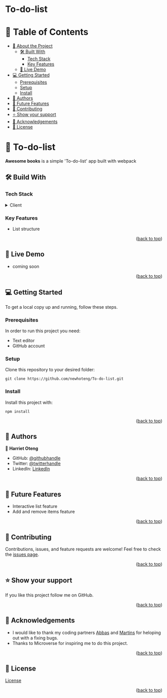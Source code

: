 # To-do-list
<!-- TABLE OF CONTENTS -->

# 📗 Table of Contents

- [📖 About the Project](https://github.com/newhoteng/To-do-list/blob/main/README.md#open_book-awesome-books)
  - [🛠️ Built With](https://github.com/newhoteng/To-do-list/blob/main/README.md#hammer_and_wrench-build-with)
    - [Tech Stack](#tech-stack)
    - [Key Features](#key-features)
  - [🚀 Live Demo](https://github.com/newhoteng/To-do-list/blob/main/README.md#rocket-live-demo)
- [💻 Getting Started](https://github.com/newhoteng/To-do-list/blob/main/README.md#computer-getting-started)
  - [Prerequisites](https://github.com/newhoteng/To-do-list/blob/main/README.md#prerequisites)
  - [Setup](https://github.com/newhoteng/To-do-list/blob/main/README.md#setup)
  - [Install](https://github.com/newhoteng/To-do-list/blob/main/README.md#install)
- [👥 Authors](https://github.com/newhoteng/To-do-list/blob/main/README.md#busts_in_silhouette-authors)
- [🔭 Future Features](https://github.com/newhoteng/To-do-list/blob/main/README.md#telescope-future-features)
- [🤝 Contributing](https://github.com/newhoteng/To-do-list/blob/main/README.md#handshake-contributing)
- [⭐ Show your support](https://github.com/newhoteng/To-do-list/blob/main/README.md#star-show-your-support)
- [🙏 Acknowledgements](https://github.com/newhoteng/To-do-list/blob/main/README.md#pray-acknowledgements)
- [📝 License](https://github.com/newhoteng/To-do-list/blob/main/README.md#memo-license)

#  :open_book: To-do-list
**Awesome books** is a simple 'To-do-list' app built with webpack

## :hammer_and_wrench: Build With
### Tech Stack
<details><summary>Client</summary>
<ul>
  <li><a href="https://html.com/">HTML</a></li>
  <li><a href="https://www.w3.org/TR/CSS/#css">CSS</a></li>
  <li><a href="https://www.javascript.com/">JavaScript</a></li>
</ul>
</details>

### Key Features
  - List structure

<p align="right">(<a href="https://github.com/newhoteng/To-do-list#readme">back to top</a>)</p>

## :rocket: Live Demo
- coming soon

<p align="right">(<a href="https://github.com/newhoteng/To-do-list#readme">back to top</a>)</p>

## :computer: Getting Started
To get a local copy up and running, follow these steps.<br>

### Prerequisites

In order to run this project you need:
- Text editor
- GitHub account<br>

### Setup

Clone this repository to your desired folder:<br>
```
git clone https://github.com/newhoteng/To-do-list.git
```

### Install

Install this project with:<br>
```
npm install
```


<p align="right">(<a href="https://github.com/newhoteng/To-do-list#readme">back to top</a>)</p>

## :busts_in_silhouette: Authors
:bust_in_silhouette: **Harriet Oteng**
- GitHub: [@githubhandle](https://github.com/newhoteng)
- Twitter: [@twitterhandle](https://twitter.com/HarrietOteng1)
- LinkedIn: [LinkedIn](https://www.linkedin.com/in/harriet-oteng-75554666/)

<p align="right">(<a href="https://github.com/newhoteng/To-do-list#readme">back to top</a>)</p>

## :telescope: Future Features
  - Interactive list feature
  - Add and remove items feature

<p align="right">(<a href="https://github.com/newhoteng/To-do-list#readme">back to top</a>)</p>

## :handshake: Contributing
Contributions, issues, and feature requests are welcome!
Feel free to check the [issues page](https://github.com/newhoteng/To-do-list/issues).

<p align="right">(<a href="https://github.com/newhoteng/To-do-list#readme">back to top</a>)</p>

## :star: Show your support
If you like this project follow me on GitHub.

<p align="right">(<a href="https://github.com/newhoteng/To-do-list#readme">back to top</a>)</p>

## :pray: Acknowledgements
- I would like to thank my coding partners [Abbas](https://github.com/AbbasSarwar) and [Martins](https://github.com/Abmart0803) for heloping out with a fixing bugs.
- Thanks to Microverse for inspiring me to do this project.

<p align="right">(<a href="https://github.com/newhoteng/To-do-list#readme">back to top</a>)</p>
  
## :memo: License
[License](https://github.com/newhoteng/To-do-list/blob/main/LICENSE)

<p align="right">(<a href="https://github.com/newhoteng/To-do-list#readme">back to top</a>)</p>
